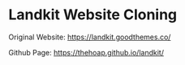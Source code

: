 # Landkit Website Cloning

Original Website: https://landkit.goodthemes.co/

Github Page: https://thehoap.github.io/landkit/
